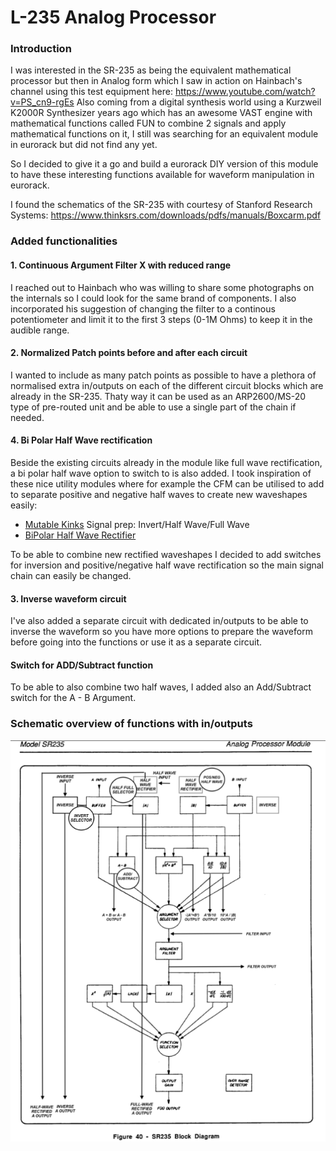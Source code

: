 # L-235 Analog Processor ##

### Introduction ###
I was interested in the SR-235 as being the equivalent mathematical processor but then in Analog form which I saw in action on Hainbach's channel using this test equipment here: https://www.youtube.com/watch?v=PS_cn9-rgEs 
Also coming from a digital synthesis world using a Kurzweil K2000R Synthesizer years ago which has an awesome VAST engine with mathematical functions called FUN to combine 2 signals and apply mathematical functions on it, I still was searching for an equivalent module in eurorack but did not find any yet.

So I decided to give it a go and build a eurorack DIY version of this module to have these interesting functions available for waveform manipulation in eurorack.

I found the schematics of the SR-235 with courtesy of Stanford Research Systems:
https://www.thinksrs.com/downloads/pdfs/manuals/Boxcarm.pdf


### Added functionalities ###

#### 1. Continuous Argument Filter X with reduced range ####
I reached out to Hainbach who was willing to share some photographs on the internals so I could look for the same brand of components.
I also incorporated his suggestion of changing the filter to a continous potentiometer and limit it to the first 3 steps (0-1M Ohms) to keep it in the audible range.

#### 2. Normalized Patch points before and after each circuit #### 
I wanted to include as many patch points as possible to have a plethora of normalised extra in/outputs on each of the different circuit blocks which are already in the SR-235. Thaty way it can be used as an ARP2600/MS-20 type of pre-routed unit and be able to use a single part of the chain if needed.

#### 4. Bi Polar Half Wave rectification ####
Beside the existing circuits already in the module like full wave rectification, a bi polar half wave option to switch to is also added.
I took inspiration of these nice utility modules where for example the CFM can be utilised to add to separate positive and negative half waves to create new waveshapes easily:
- [Mutable Kinks](https://pichenettes.github.io/mutable-instruments-documentation/modules/kinks/) Signal prep: Invert/Half Wave/Full Wave
- [BiPolar Half Wave Rectifier](http://www.cfmodular.com/BHWR)

To be able to combine new rectified waveshapes I decided to add switches for inversion and positive/negative half wave rectification so the main signal chain can easily be changed.

#### 3. Inverse waveform circuit #### 
I've also added a separate circuit with dedicated in/outputs to be able to inverse the waveform so you have more options to prepare the waveform before going into the functions or use it as a separate circuit.

#### Switch for ADD/Subtract function #### 
To be able to also combine two half waves, I added also an Add/Subtract switch for the A - B Argument.


### Schematic overview of functions with in/outputs ###
![Image](Images/SR-235-Additions.png)